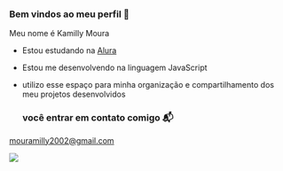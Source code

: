 ### Bem vindos ao meu perfil 🖤

Meu nome é Kamilly Moura

- Estou estudando na [Alura](https://www.alura.com.br)
- Estou me desenvolvendo na linguagem JavaScript
- utilizo esse espaço para minha organização e compartilhamento dos meu projetos desenvolvidos

  ### você entrar em contato comigo 📬

mouramilly2002@gmail.com

![](https://media.tenor.com/sQ22bx1hRIMAAAAM/anne-with-an-e-anne.gif)
